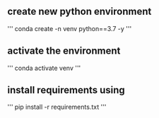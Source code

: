## create new python environment
'''
conda create -n venv python==3.7 -y
'''

## activate the environment 
'''
conda activate venv
'''

## install requirements using 
'''
pip install -r requirements.txt
'''